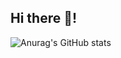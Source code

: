 ## Hi there 👋!
![Anurag's GitHub stats](https://github-readme-stats.vercel.app/api?username=girogiadns&show_icons=true&theme=onedark)
<!--
**giorgiadns/giorgiadns** is a ✨ _special_ ✨ repository because its `README.md` (this file) appears on your GitHub profile.

Here are some ideas to get you started:

- 🔭 I’m currently working on ...
- 🌱 I’m currently learning ...
- 👯 I’m looking to collaborate on ...
- 🤔 I’m looking for help with ...
- 💬 Ask me about ...
- 📫 How to reach me: ...
- 😄 Pronouns: ...
- ⚡ Fun fact: ...
-->

